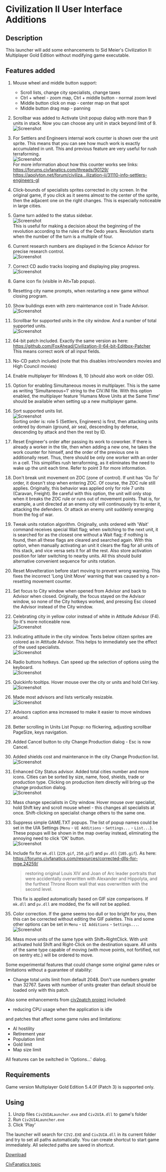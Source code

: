 # Civilization II User Interface Additions

## Description
This launcher will add some enhancements to Sid Meier's Civilization II: Multiplayer Gold Edition without modifying game executable.

## Features added
1. Mouse wheel and middle button support:
   - Scroll lists, change city specialists, change taxes
   - Ctrl + wheel - zoom map, Ctrl + middle button - normal zoom level
   - Middle button click on map - center map on that spot
   - Middle button drag map - panning

2. Scrollbar was added to Activate Unit popup dialog with more than 9 units in stack. Now you can choose any unit in stack beyond limit of 9.  
![Screenshot](Screenshots/UnitsPopupListWithScrollbar.png?raw=true "Screenshot")

3. For Settlers and Engineers internal work counter is shown over the unit sprite. This means that you can see how much work is exactly accumulated in unit. This and previous feature are very useful for rush terraforming.  
![Screenshot](Screenshots/EngineersCounter.png?raw=true "Screenshot")  
For more information about how this counter works see links:  
https://forums.civfanatics.com/threads/90129/  
https://apolyton.net/forum/civiliza...ilization-ii/31110-info-settlers-engineers-gl

4. Click-bounds of specialists sprites corrected in city screen. In the original game, if you click as it seems almost to the center of the sprite, then the adjacent one on the right changes. This is especially noticeable in large cities.

5.  Game turn added to the status sidebar.  
![Screenshot](Screenshots/GameTurn.png?raw=true "Screenshot")  
This is useful for making a decision about the beginning of the revolution according to the rules of the Oedo years. Revolution starts when the number of the turn is a multiple of four.

6. Current research numbers are displayed in the Science Advisor for precise research control.  
![Screenshot](Screenshots/ScienceAdvisor.png?raw=true "Screenshot")

7. Correct CD audio tracks looping and displaying play progress.  
![Screenshot](Screenshots/CDAudioTrackProgress.png?raw=true "Screenshot")

8. Game icon fix (visible in Alt+Tab popup).

9. Resetting city name prompts, when restarting a new game without closing program.

10. Show buildings even with zero maintenance cost in Trade Advisor.  
![Screenshot](Screenshots/TradeAdvisorZeroCost.png?raw=true "Screenshot")

11. Scrollbar for supported units in the city window. And a number of total supported units.  
![Screenshot](Screenshots/CityWindowSupport.png?raw=true "Screenshot")

12. 64-bit patch included. Exactly the same version as here:  
https://github.com/FoxAhead/Civilization-II-64-bit-Editbox-Patcher  
This means correct work of all input fields.

13. No-CD patch included (note that this disables intro/wonders movies and High Council movies)

14. Enable multiplayer for Windows 8, 10 (should also work on older OS).

15. Option for enabling Simultaneous moves in multiplayer. This is the same as writing 'Simultaneous=1' string to the CIV.INI file. With this option enabled, the multiplayer feature 'Humans Move Units at the Same Time' should be available when setting up a new multiplayer game.

16. Sort supported units list.  
![Screenshot](Screenshots/SortSupportedUnitsList.png?raw=true "Screenshot")  
Sorting order is: role 5 (Settlers, Engineers) is first, then attacking units ordered by domain (ground, air sea), descending by defense, descending by attack and then the rest by ID.

17. Reset Engineer's order after passing its work to coworker. If there is already a worker in the tile, then when adding a new one, he takes the work counter for himself, and the order of the previous one is additionally reset. Thus, there should be only one worker with an order in a cell. This simplifies rush terraforming, as it eliminates the need to wake up the unit each time. Refer to point 3 for more information.

18. Don't break unit movement on ZOC (zone of control). If unit has 'Go To' order, it doesn't stop when entering ZOC. Of course, the ZOC rule still applies. Originally, this behavior was applied only for role 7 units (Caravan, Freight). Be careful with this option, the unit will only stop when it breaks the ZOC rule or runs out of movement points. That is, for example, a unit directed at an enemy city will continuously try to enter it, attacking the defenders. Or attack an enemy unit suddenly emerging from the fog of war.

19. Tweak units rotation algorithm. Originally, units ordered with 'Wait' command receives special Wait flag; when switching to the next unit, it is searched for as the closest one without a Wait flag; if nothing is found, then all these flags are cleared and searched again. With this option, when manually activating an unit it clears the flag for all units of this stack, and vice versa sets it for all the rest. Also store activation position for later switching to nearby units. All this should build alternative convenient sequence for units rotation.

20. Reset MoveIteration before start moving to prevent wrong warning. This fixes the incorrect 'Long Unit Move' warning that was caused by a non-resetting movement counter.

21. Set focus to City window when opened from Advisor and back to Advisor when closed. Originally, the focus stayed on the Advisor window, so none of the City hotkeys worked, and pressing Esc closed the Advisor instead of the City window.

22. Celebrating city in yellow color instead of white in Attitude Advisor (F4). So it's more noticeable now.  
![Screenshot](Screenshots/AttitudeAdvisorCelebratingYellow.png?raw=true "Screenshot")

23. Indicating attitude in the city window. Texts below citizen sprites are colored as in Attitude Advisor. This helps to immediately see the effect of the used specialists.  
![Screenshot](Screenshots/CityWindowColorAttitude.png?raw=true "Screenshot")

24. Radio buttons hotkeys. Can speed up the selection of options using the keyboard.  
![Screenshot](Screenshots/RadioButtonsHotkeys.png?raw=true "Screenshot")

25. Quickinfo tooltips. Hover mouse over the city or units and hold Ctrl key.  
![Screenshot](Screenshots/QuickinfoTooltip.png?raw=true "Screenshot")

26. Made most advisors and lists vertically resizable.  
![Screenshot](Screenshots/ResizableLists.png?raw=true "Screenshot")

27. Advisors caption area increased to make it easier to move windows around.

28. Better scrolling in Units List Popup: no flickering, adjusting scrollbar PageSize, keys navigation.

29. Added Cancel button to city Change Production dialog - Esc is now Cancel.

30. Added shields cost and maintenance in the city Change Production list.  
![Screenshot](Screenshots/CityChangeProductionShieldsAndCancel.png?raw=true "Screenshot")

31. Enhanced City Status advisor. Added total cities number and more icons. Cities can be sorted by size, name, food, shields, trade or production type. Clicking on production item directly will bring up the change production dialog.  
![Screenshot](Screenshots/CityStatusAdvisorSortingAndTotal.png?raw=true "Screenshot")

32. Mass change specialists in City window. Hover mouse over specialist, hold Shift key and scroll mouse wheel - this changes all specialists at once. Shift-clicking on specialist change others to the same one.

33. Suppress simple GAME.TXT popups. The list of popup names could be set in the UIA Settings (`Menu` - `UI Additions` - `Settings...` - `List...`). These popups will be shown in the map overlay instead, eliminating the annoying need to click 'OK' button.  
![Screenshot](Screenshots/SuppressSimplePopups.png?raw=true "Screenshot")

34. Include fix for `mk.dll` (`229.gif`, `250.gif`) and `pv.dll` (`105.gif`). As here:  
https://forums.civfanatics.com/resources/corrected-dlls-for-mge.24259/
    > restoring original Louis XIV and Joan of Arc leader portraits that were accidentally overwritten with Alexander and Hippolyta, and the furthest Throne Room wall that was overwritten with the second level.

    This fix is applied automatically based on GIF size comparisons. If `mk.dll` and `pv.dll` are modded, the fix will not be applied.

35. Color correction. If the game seems too dull or too bright for you, then this can be corrected without editing the GIF palettes. This and some other options can be set in `Menu` - `UI Additions` - `Settings...`.  
![Screenshot](Screenshots/UIASettings.png?raw=true "Screenshot")

36. Mass move units of the same type with Shift+RightClick. With unit activated hold Shift and Right-Click on the destination square. All units of the same type capable of moving (with move points, not fortified, not on sentry etc.) will be ordered to move.

Some experimental features that could change some original game rules or limitations without a guarantee of stability:
 - Change total units limit from default 2048. Don't use numbers greater than 32767. Saves with number of units greater than default should be loaded only with this patch.

Also some enhancements from [civ2patch project](https://github.com/vinceho/civ2patch) included:
 - reducing CPU usage when the application is idle

and patches that affect some game rules and limitations:
 - AI hostility
 - Retirement year
 - Population limit
 - Gold limit
 - Map size limit

All features can be switched in 'Options...' dialog.

## Requirements
Game version Multiplayer Gold Edition 5.4.0f (Patch 3) is supported only.

## Using
 1. Unzip files `Civ2UIALauncher.exe` and `Civ2UIA.dll` to game's folder
 2. Run `Civ2UIALauncher.exe`
 3. Click 'Play'

The launcher will search for `CIV2.EXE` and `Civ2UIA.dll` in its current folder and try to set all paths 
automatically.
You can create shortcut to start game immediately. All selected paths are saved in shortcut.

[Download](https://github.com/FoxAhead/Civ2-UI-Additions/releases)

[CivFanatics topic](https://forums.civfanatics.com/threads/623515/)

